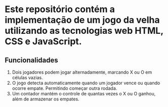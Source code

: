 # Este repositório contém a implementação de um jogo da velha utilizando as tecnologias web HTML, CSS e JavaScript. 

## Funcionalidades

1. Dois jogadores podem jogar alternadamente, marcando X ou O em células vazias.
2. O jogo detecta automaticamente quando um jogador vence ou quando ocorre empate. Permitindo começar outra rodada.
3. Um contador mantém o controle de quantas vezes o X ou O ganhou, além de armazenar os empates.